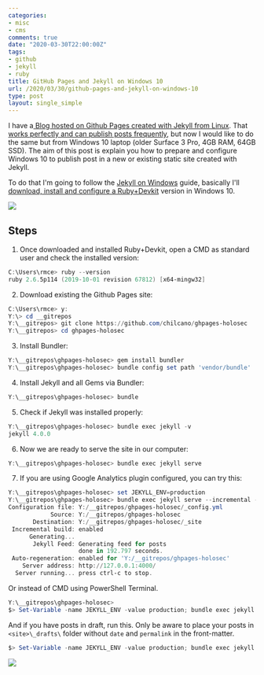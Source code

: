 ```yaml
---
categories:
- misc
- cms
comments: true
date: "2020-03-30T22:00:00Z"
tags:
- github
- jekyll
- ruby
title: GitHub Pages and Jekyll on Windows 10
url: /2020/03/30/github-pages-and-jekyll-on-windows-10
type: post
layout: single_simple
---
```

I have a[ Blog hosted on Github Pages created with Jekyll from Linux](https://holisticsecurity.io/2019/10/14/migrating-wordpress-com-blog-to-github-pages-with-jekyll-part1). That [works perfectly and can publish posts frequently](https://holisticsecurity.io/2019/12/10/migrating-wordpress-com-blog-to-github-pages-with-jekyll-part2), but now I would like to do the same but from Windows 10 laptop (older Surface 3 Pro, 4GB RAM, 64GB SSD). The aim of this post is explain you how to prepare and configure Windows 10 to publish post in a new or existing static site created with Jekyll.

To do that I'm going to follow the [Jekyll on Windows](https://jekyllrb.com/docs/installation/windows) guide, basically I'll [download, install and configure a Ruby+Devkit](https://rubyinstaller.org/downloads) version in Windows 10.

[![](/assets/blog20200330/20200330-github-pages-and-jekyll-on-windows-10-1.png)](/assets/blog20200330/20200330-github-pages-and-jekyll-on-windows-10-1.png)

<!--more-->

## Steps

1. Once downloaded and installed Ruby+Devkit, open a CMD as standard user and check the installed version:

```powershell
C:\Users\rmce> ruby --version
ruby 2.6.5p114 (2019-10-01 revision 67812) [x64-mingw32]
```
 
2. Download existing the Github Pages site:

```powershell
C:\Users\rmce> y:
Y:\> cd __gitrepos
Y:\__gitrepos> git clone https://github.com/chilcano/ghpages-holosec
Y:\__gitrepos> cd ghpages-holosec
```

3. Install Bundler:
```powershell
Y:\__gitrepos\ghpages-holosec> gem install bundler
Y:\__gitrepos\ghpages-holosec> bundle config set path 'vendor/bundle'
```

4. Install Jekyll and all Gems via Bundler:

```powershell
Y:\__gitrepos\ghpages-holosec> bundle 
```

5. Check if Jekyll was installed properly:

```powershell
Y:\__gitrepos\ghpages-holosec> bundle exec jekyll -v
jekyll 4.0.0
```

6. Now we are ready to serve the site in our computer:

```powershell
Y:\__gitrepos\ghpages-holosec> bundle exec jekyll serve
```

7. If you are using Google Analytics plugin configured, you can try this:

```powershell
Y:\__gitrepos\ghpages-holosec> set JEKYLL_ENV=production 
Y:\__gitrepos\ghpages-holosec> bundle exec jekyll serve --incremental --watch 
Configuration file: Y:/__gitrepos/ghpages-holosec/_config.yml
            Source: Y:/__gitrepos/ghpages-holosec
       Destination: Y:/__gitrepos/ghpages-holosec/_site
 Incremental build: enabled
      Generating...
       Jekyll Feed: Generating feed for posts
                    done in 192.797 seconds.
 Auto-regeneration: enabled for 'Y:/__gitrepos/ghpages-holosec'
    Server address: http://127.0.0.1:4000/
  Server running... press ctrl-c to stop.
```

Or instead of CMD using PowerShell Terminal.
```PowerShell
Y:\__gitrepos\ghpages-holosec>
$> Set-Variable -name JEKYLL_ENV -value production; bundle exec jekyll serve --incremental --watch
```

And if you have posts in draft, run this. Only be aware to place your posts in `<site>\_drafts\` folder without `date` and `permalink` in the front-matter.
```PowerShell
$> Set-Variable -name JEKYLL_ENV -value production; bundle exec jekyll serve --watch --drafts
```

[![](/assets/blog20200330/20200330-github-pages-and-jekyll-on-windows-10-2.png)](/assets/blog20200330/20200330-github-pages-and-jekyll-on-windows-10-2.png)